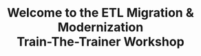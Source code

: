 <br/>
<br/>
<br/>
<br/>
<br/>
<br/>
<br/>
<br/>
<br/>
<br/>
<br/>
<br/>
<br/>
<br/>
<br/>

<h1 id="toc_0" align="center">
Welcome to the ETL Migration & Modernization
<br/>Train-The-Trainer Workshop
</h1>
